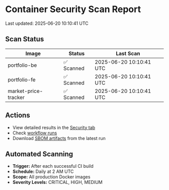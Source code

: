 # Container Security Scan Report

Last updated: 2025-06-20 10:10:41 UTC

## Scan Status

| Image                | Status     | Last Scan               |
| -------------------- | ---------- | ----------------------- |
| portfolio-be         | ✅ Scanned | 2025-06-20 10:10:41 UTC |
| portfolio-fe         | ✅ Scanned | 2025-06-20 10:10:41 UTC |
| market-price-tracker | ✅ Scanned | 2025-06-20 10:10:41 UTC |

## Actions

- View detailed results in the [Security tab](https://github.com/ktenman/portfolio/security/code-scanning)
- Check [workflow runs](https://github.com/ktenman/portfolio/actions/workflows/trivy-scan.yml)
- Download [SBOM artifacts](https://github.com/ktenman/portfolio/actions/workflows/trivy-scan.yml) from the latest run

## Automated Scanning

- **Trigger:** After each successful CI build
- **Schedule:** Daily at 2 AM UTC
- **Scope:** All production Docker images
- **Severity Levels:** CRITICAL, HIGH, MEDIUM
